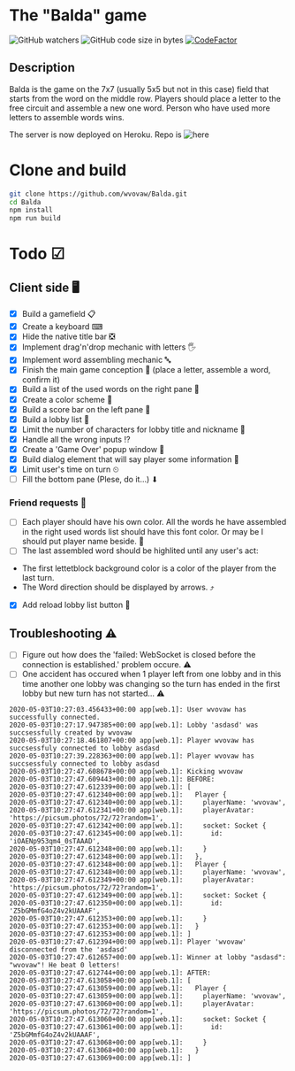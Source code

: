 # The "Balda" game

![GitHub watchers](https://img.shields.io/github/watchers/wvovaw/Balda?label=Watched&style=social)
![GitHub code size in bytes](https://img.shields.io/github/languages/code-size/wvovaw/Balda)
[![CodeFactor](https://www.codefactor.io/repository/github/wvovaw/balda/badge)](https://www.codefactor.io/repository/github/wvovaw/balda)

## Description

Balda is the game on the 7x7 (usually 5x5 but not in this case) field that starts from the word on the middle row. Players should place a letter to the free circuit and assemble a new one word. Person who have used more letters to assemble words wins.

The server is now deployed on Heroku. Repo is ![here](https://github.com/wvovaw/Balda-server)

# Clone and build

```sh
git clone https://github.com/wvovaw/Balda.git
cd Balda
npm install
npm run build
```
# Todo ☑

## Client side 🖥

- [X] Build a gamefield 📋
- [X] Create a keyboard ⌨
- [X] Hide the native title bar ❎
- [X] Implement drag'n'drop mechanic with letters 🖐
- [X] Implement word assembling mechanic 🔤
- [X] Finish the main game conception 🏁 (place a letter, assemble a word, confirm it)
- [X] Build a list of the used words on the right pane 📝
- [X] Create a color scheme 🎨
- [X] Build a score bar on the left pane 💯
- [X] Build a lobby list 🚪
- [X] Limit the number of characters for lobby title and nickname 🔢
- [X] Handle all the wrong inputs ⁉
- [X] Create a 'Game Over' popup window 🌟 
- [X] Build dialog element that will say player some information 💁
- [X] Limit user's time on turn ⏲
- [ ] Fill the bottom pane (Plese, do it...) ⬇

### Friend requests 🙋
- [ ] Each player should have his own color. All the words he have assembled in the right used words list should have this font color. Or may be I should put player name beside. 🎨
- [ ] The last assembled word should be highlited until any user's act:
 - The first lettetblock background color is a color of the player from the last turn.
 - The Word direction should be displayed by arrows. ⤴
- [X] Add reload lobby list button 🔁

## Troubleshooting ⚠

- [ ] Figure out how does the 'failed: WebSocket is closed before the connection is established.' problem occure. ⚠
- [ ] One accident has occured when 1 player left from one lobby and in this time another one lobby was changing so the turn has ended in the first lobby but new turn has not started... ⚠

```log
2020-05-03T10:27:03.456433+00:00 app[web.1]: User wvovaw has successfully connected.
2020-05-03T10:27:17.947385+00:00 app[web.1]: Lobby 'asdasd' was succsessfully created by wvovaw
2020-05-03T10:27:18.461807+00:00 app[web.1]: Player wvovaw has succsessfuly connected to lobby asdasd
2020-05-03T10:27:39.228363+00:00 app[web.1]: Player wvovaw has succsessfuly connected to lobby asdasd
2020-05-03T10:27:47.608678+00:00 app[web.1]: Kicking wvovaw
2020-05-03T10:27:47.609443+00:00 app[web.1]: BEFORE:
2020-05-03T10:27:47.612339+00:00 app[web.1]: [
2020-05-03T10:27:47.612340+00:00 app[web.1]:   Player {
2020-05-03T10:27:47.612340+00:00 app[web.1]:     playerName: 'wvovaw',
2020-05-03T10:27:47.612341+00:00 app[web.1]:     playerAvatar: 'https://picsum.photos/72/72?random=1',
2020-05-03T10:27:47.612342+00:00 app[web.1]:     socket: Socket {
2020-05-03T10:27:47.612345+00:00 app[web.1]:       id: 'iOAENp953qm4_0sTAAAD',
2020-05-03T10:27:47.612348+00:00 app[web.1]:     }
2020-05-03T10:27:47.612348+00:00 app[web.1]:   },
2020-05-03T10:27:47.612348+00:00 app[web.1]:   Player {
2020-05-03T10:27:47.612348+00:00 app[web.1]:     playerName: 'wvovaw',
2020-05-03T10:27:47.612349+00:00 app[web.1]:     playerAvatar: 'https://picsum.photos/72/72?random=1',
2020-05-03T10:27:47.612349+00:00 app[web.1]:     socket: Socket {
2020-05-03T10:27:47.612350+00:00 app[web.1]:       id: 'Z5bGMmfG4oZ4v2kUAAAF',
2020-05-03T10:27:47.612353+00:00 app[web.1]:     }
2020-05-03T10:27:47.612353+00:00 app[web.1]:   }
2020-05-03T10:27:47.612353+00:00 app[web.1]: ]
2020-05-03T10:27:47.612394+00:00 app[web.1]: Player 'wvovaw' disconnected from the 'asdasd'
2020-05-03T10:27:47.612657+00:00 app[web.1]: Winner at lobby "asdasd": "wvovaw"! He beat 0 letters!
2020-05-03T10:27:47.612744+00:00 app[web.1]: AFTER:
2020-05-03T10:27:47.613058+00:00 app[web.1]: [
2020-05-03T10:27:47.613059+00:00 app[web.1]:   Player {
2020-05-03T10:27:47.613059+00:00 app[web.1]:     playerName: 'wvovaw',
2020-05-03T10:27:47.613060+00:00 app[web.1]:     playerAvatar: 'https://picsum.photos/72/72?random=1',
2020-05-03T10:27:47.613060+00:00 app[web.1]:     socket: Socket {
2020-05-03T10:27:47.613061+00:00 app[web.1]:       id: 'Z5bGMmfG4oZ4v2kUAAAF',
2020-05-03T10:27:47.613068+00:00 app[web.1]:     }
2020-05-03T10:27:47.613068+00:00 app[web.1]:   }
2020-05-03T10:27:47.613069+00:00 app[web.1]: ]
```